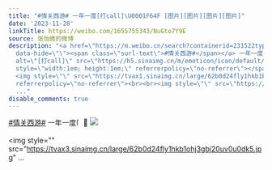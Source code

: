 ```yaml
---
title: "#情关西游# 一年一度[打call]\U0001F64F [图片][图片][图片][图片]"
date: '2023-11-28'
linkTitle: https://weibo.com/1655755343/NuGto7Y9E
source: 张怡微的微博
description: "<a href=\"https://m.weibo.cn/search?containerid=231522type%3D1%26t%3D10%26q%3D%23%E6%83%85%E5%85%B3%E8%A5%BF%E6%B8%B8%23\"
  data-hide=\"\"><span class=\"surl-text\">#情关西游#</span></a> 一年一度<span class=\"url-icon\"><img
  alt=\"[打call]\" src=\"https://h5.sinaimg.cn/m/emoticon/icon/default/fb_a1dacall-1e0c4593fc.png\"
  style=\"width:1em; height:1em;\" referrerpolicy=\"no-referrer\"></span>\U0001F64F
  <img style=\"\" src=\"https://tvax1.sinaimg.cn/large/62b0d24fly1hkb1bv1o8lj212x0u07a6.jpg\"
  referrerpolicy=\"no-referrer\"><br><br><img style=\"\" src=\"https://tvax3.sinaimg.cn/large/62b0d24fly1hkb1ohj3gbj20uv0u0dk5.jpg\"
  ..."
disable_comments: true
---
```

<a href="https://m.weibo.cn/search?containerid=231522type%3D1%26t%3D10%26q%3D%23%E6%83%85%E5%85%B3%E8%A5%BF%E6%B8%B8%23" data-hide=""><span class="surl-text">#情关西游#</span></a> 一年一度<span class="url-icon"><img alt="[打call]" src="https://h5.sinaimg.cn/m/emoticon/icon/default/fb_a1dacall-1e0c4593fc.png" style="width:1em; height:1em;" referrerpolicy="no-referrer"></span>🙏 <img style="" src="https://tvax1.sinaimg.cn/large/62b0d24fly1hkb1bv1o8lj212x0u07a6.jpg" referrerpolicy="no-referrer"><br><br><img style="" src="https://tvax3.sinaimg.cn/large/62b0d24fly1hkb1ohj3gbj20uv0u0dk5.jpg" ...